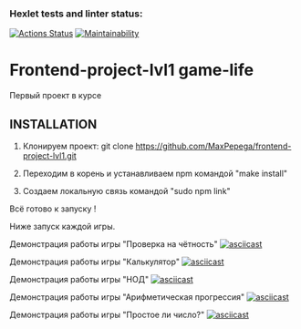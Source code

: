 ### Hexlet tests and linter status:
[![Actions Status](https://github.com/MaxPepega/frontend-project-lvl1/workflows/hexlet-check/badge.svg)](https://github.com/MaxPepega/frontend-project-lvl1/actions)
[![Maintainability](https://api.codeclimate.com/v1/badges/a99a88d28ad37a79dbf6/maintainability)](https://codeclimate.com/github/codeclimate/codeclimate/maintainability)


Frontend-project-lvl1 game-life
================================

Первый проект в курсе 

INSTALLATION
------------

1) Клонируем проект: 
    git clone https://github.com/MaxPepega/frontend-project-lvl1.git

2) Переходим в корень и устанавливаем npm командой "make install" 

3) Создаем локальную связь командой "sudo npm link" 

Всё готово к запуску !

Ниже запуск каждой игры.

Демонстрация работы игры "Проверка на чётность"
[![asciicast](https://asciinema.org/a/M6yExSJZ7bbasVWix9d0LmCze.svg)](https://asciinema.org/a/M6yExSJZ7bbasVWix9d0LmCze)

Демонстрация работы игры "Калькулятор"
[![asciicast](https://asciinema.org/a/8w5kDF3Oh17lhtbTKQvFxBT6i.svg)](https://asciinema.org/a/8w5kDF3Oh17lhtbTKQvFxBT6i)

Демонстрация работы игры "НОД"
[![asciicast](https://asciinema.org/a/ZIokrvb3TEXh91FOKwgGfADxE.svg)](https://asciinema.org/a/ZIokrvb3TEXh91FOKwgGfADxE)

Демонстрация работы игры "Арифметическая прогрессия"
[![asciicast](https://asciinema.org/a/XOtWdtaQRtRlFxoGssfDCJtVz.svg)](https://asciinema.org/a/XOtWdtaQRtRlFxoGssfDCJtVz)

Демонстрация работы игры "Простое ли число?"
[![asciicast](https://asciinema.org/a/4MMqOWboPM7otTwJhT354w4eb.svg)](https://asciinema.org/a/4MMqOWboPM7otTwJhT354w4eb)
